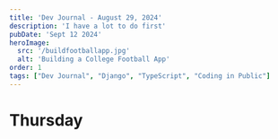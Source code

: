```yaml
---
title: 'Dev Journal - August 29, 2024'
description: 'I have a lot to do first'
pubDate: 'Sept 12 2024'
heroImage: 
  src: '/buildfootballapp.jpg'
  alt: 'Building a College Football App'
order: 1
tags: ["Dev Journal", "Django", "TypeScript", "Coding in Public"]
---
```


# Thursday